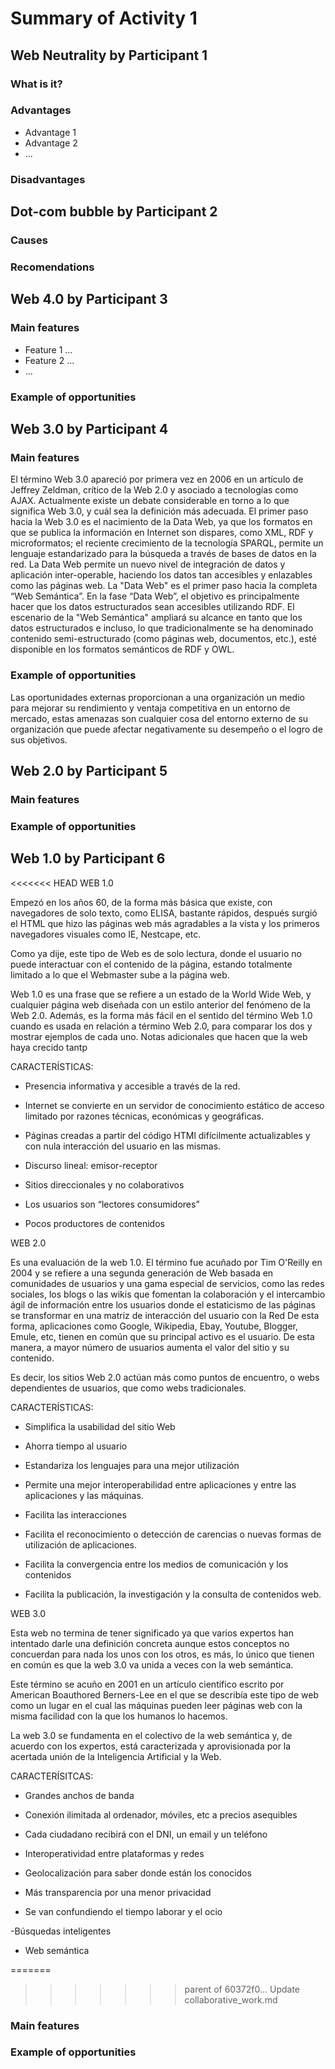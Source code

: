 # Summary of Activity 1


## Web Neutrality by Participant 1

### What is it?

### Advantages
  - Advantage 1
  - Advantage 2
  - ...

### Disadvantages


## Dot-com bubble by Participant 2

### Causes

### Recomendations


## Web 4.0 by Participant 3

### Main features
 - Feature 1 ...
 - Feature 2 ...
 - ...

### Example of opportunities


## Web 3.0 by Participant 4

### Main features
El término Web 3.0 apareció por primera vez en 2006 en un artículo de Jeffrey Zeldman, crítico de la Web 2.0 y asociado a tecnologías como AJAX. Actualmente existe un debate considerable en torno a lo que significa Web 3.0, y cuál sea la definición más adecuada.
El primer paso hacia la Web 3.0 es el nacimiento de la Data Web, ya que los formatos en que se publica la información en Internet son dispares, como XML, RDF y microformatos; el reciente crecimiento de la tecnología SPARQL, permite un lenguaje estandarizado para la búsqueda a través de bases de datos en la red. La Data Web permite un nuevo nivel de integración de datos y aplicación inter-operable, haciendo los datos tan accesibles y enlazables como las páginas web. La "Data Web" es el primer paso hacia la completa “Web Semántica”. En la fase “Data Web”, el objetivo es principalmente hacer que los datos estructurados sean accesibles utilizando RDF. El escenario de la "Web Semántica" ampliará su alcance en tanto que los datos estructurados e incluso, lo que tradicionalmente se ha denominado contenido semi-estructurado (como páginas web, documentos, etc.), esté disponible en los formatos semánticos de RDF y OWL.

### Example of opportunities

Las oportunidades externas proporcionan a una organización un medio para mejorar su rendimiento y ventaja competitiva en un entorno de mercado, estas amenazas son cualquier cosa del entorno externo de su organización que puede afectar negativamente su desempeño o el logro de sus objetivos.

## Web 2.0 by Participant 5

### Main features

### Example of opportunities


## Web 1.0 by Participant 6

<<<<<<< HEAD
WEB 1.0

Empezó en los años 60, de la forma más básica que existe, con navegadores de solo texto, como ELISA, bastante rápidos, después surgió el HTML que hizo las páginas web más agradables a la vista y los primeros navegadores visuales como IE, Nestcape, etc.

Como ya dije, este tipo de Web es de solo lectura, donde el usuario no puede interactuar con el contenido de la página, estando totalmente limitado a lo que el Webmaster sube a la página web.

Web 1.0 es una frase que se refiere a un estado de la World Wide Web, y cualquier página web diseñada con un estilo anterior del fenómeno de la Web 2.0. Además, es la forma más fácil en el sentido del término Web 1.0 cuando es usada en relación a término Web 2.0, para comparar los dos y mostrar ejemplos de cada uno.
Notas adicionales que hacen que la web haya crecido tantp



CARACTERÍSTICAS:

- Presencia informativa y accesible a través de la red.

- Internet se convierte en un servidor de conocimiento estático de acceso limitado por razones técnicas, económicas y geográficas.

- Páginas creadas a partir del código HTMl difícilmente actualizables y con nula interacción del usuario en las mismas.

- Discurso lineal: emisor-receptor

- Sitios direccionales y no colaborativos

- Los usuarios son “lectores consumidores”

- Pocos productores de contenidos

 

WEB 2.0

Es una evaluación de la web 1.0. El término fue acuñado por Tim O'Reilly en 2004 y se refiere a una segunda generación de Web basada en comunidades de usuarios y una gama especial de servicios, como las redes sociales, los blogs o las wikis que fomentan la colaboración y el intercambio ágil de información entre los usuarios donde el estaticismo de las páginas se transformar en una matriz de interacción del usuario con la Red De esta forma, aplicaciones como Google, Wikipedia, Ebay, Youtube, Blogger, Emule, etc, tienen en común que su principal activo es el usuario. De esta manera, a mayor número de usuarios aumenta el valor del sitio y su contenido.

Es decir, los sitios Web 2.0 actúan más como puntos de encuentro, o webs dependientes de usuarios, que como webs tradicionales.

CARACTERÍSTICAS:

- Simplifica la usabilidad del sitio Web

- Ahorra tiempo al usuario

- Estandariza los lenguajes para una mejor utilización

- Permite una mejor interoperabilidad entre aplicaciones y entre las aplicaciones y las máquinas.

- Facilita las interacciones

- Facilita el reconocimiento o detección de carencias o nuevas formas de utilización de aplicaciones.

- Facilita la convergencia entre los medios de comunicación y los contenidos

- Facilita la publicación, la investigación y la consulta de contenidos web.

 

WEB 3.0

Esta web no termina de tener significado ya que varios expertos han intentado darle una definición concreta aunque estos conceptos no concuerdan para nada los unos con los otros, es más, lo único que tienen en común es que la web 3.0 va unida a veces con la web semántica.

Este término se acuño en 2001 en un artículo científico escrito por American Boauthored Berners-Lee en el que se describía este tipo de web como un lugar en el cual las máquinas pueden leer páginas web con la misma facilidad con la que los humanos lo hacemos.

La web 3.0 se fundamenta en el colectivo de la web semántica y, de acuerdo con los expertos, está caracterizada y aprovisionada por la acertada unión de la Inteligencia Artificial y la Web.

CARACTERÍSITCAS:

- Grandes anchos de banda

- Conexión ilimitada al ordenador, móviles, etc a precios asequibles

- Cada ciudadano recibirá con el DNI, un email y un teléfono

- Interoperatividad entre plataformas y redes

- Geolocalización para saber donde están los conocidos

- Más transparencia por una menor privacidad

- Se van confundiendo el tiempo laborar y el ocio

-Búsquedas inteligentes

- Web semántica



=======
>>>>>>> parent of 60372f0... Update collaborative_work.md
### Main features

### Example of opportunities
